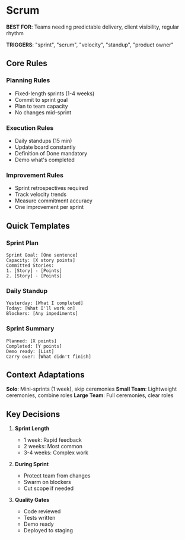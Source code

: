 # Scrum

**BEST FOR**: Teams needing predictable delivery, client visibility, regular rhythm

**TRIGGERS**: "sprint", "scrum", "velocity", "standup", "product owner"

## Core Rules

### Planning Rules
- Fixed-length sprints (1-4 weeks)
- Commit to sprint goal
- Plan to team capacity
- No changes mid-sprint

### Execution Rules
- Daily standups (15 min)
- Update board constantly
- Definition of Done mandatory
- Demo what's completed

### Improvement Rules
- Sprint retrospectives required
- Track velocity trends
- Measure commitment accuracy
- One improvement per sprint

## Quick Templates

### Sprint Plan
```
Sprint Goal: [One sentence]
Capacity: [X story points]
Committed Stories:
1. [Story] - [Points]
2. [Story] - [Points]
```

### Daily Standup
```
Yesterday: [What I completed]
Today: [What I'll work on]
Blockers: [Any impediments]
```

### Sprint Summary
```
Planned: [X points]
Completed: [Y points]
Demo ready: [List]
Carry over: [What didn't finish]
```

## Context Adaptations

**Solo**: Mini-sprints (1 week), skip ceremonies
**Small Team**: Lightweight ceremonies, combine roles
**Large Team**: Full ceremonies, clear roles

## Key Decisions

1. **Sprint Length**
   - 1 week: Rapid feedback
   - 2 weeks: Most common
   - 3-4 weeks: Complex work

2. **During Sprint**
   - Protect team from changes
   - Swarm on blockers
   - Cut scope if needed

3. **Quality Gates**
   - Code reviewed
   - Tests written
   - Demo ready
   - Deployed to staging